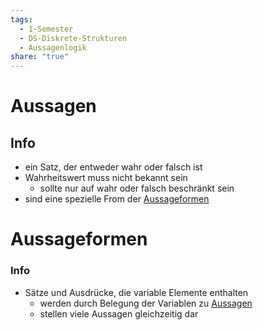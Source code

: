 ```yaml
---
tags:
  - 1-Semester
  - DS-Diskrete-Strukturen
  - Aussagenlogik
share: "true"
---
```

# Aussagen
## Info
- ein Satz, der entweder wahr oder falsch ist
- Wahrheitswert muss nicht bekannt sein
	- sollte nur auf wahr oder falsch beschränkt sein
- sind eine spezielle From der [Aussageformen](Aussagen-und-Aussageformen.md#aussageformen)

# Aussageformen

### Info
- Sätze und Ausdrücke, die variable Elemente enthalten
	- werden durch Belegung der Variablen zu [Aussagen](Aussagen-und-Aussageformen.md#aussagen)
	- stellen viele Aussagen gleichzeitig dar
